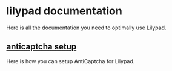 # lilypad documentation
Here is all the documentation you need to optimally use Lilypad.

## [anticaptcha setup](/docs/ac-setup/README.md)
Here is how you can setup AntiCaptcha for Lilypad.